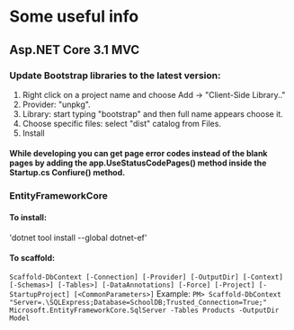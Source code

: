 # Some useful info

## Asp.NET Core 3.1 MVC

### Update Bootstrap libraries to the latest version:
1. Right click on a project name and choose Add -> "Client-Side Library.."
2. Provider: "unpkg".
3. Library: start typing "bootstrap" and then full name appears choose it.
4. Choose specific files: select "dist" catalog from Files.
5. Install

#### While developing you can get page error codes instead of the blank pages by adding the app.UseStatusCodePages() method inside the Startup.cs Confiure() method.

### EntityFrameworkCore
#### To install:
'dotnet tool install --global dotnet-ef'
#### To scaffold:
`Scaffold-DbContext [-Connection] [-Provider] [-OutputDir] [-Context] [-Schemas>] [-Tables>] [-DataAnnotations] [-Force] [-Project] [-StartupProject] [<CommonParameters>]`
Example:
 `PM> Scaffold-DbContext "Server=.\SQLExpress;Database=SchoolDB;Trusted_Connection=True;" Microsoft.EntityFrameworkCore.SqlServer -Tables Products -OutputDir Model`

